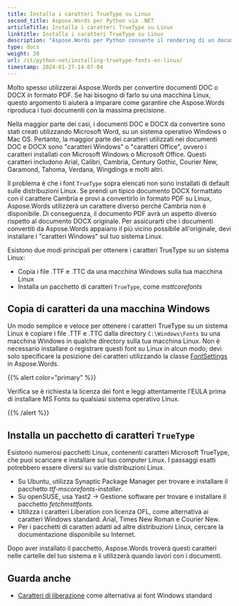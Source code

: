 ```yaml
---
title: Installa i caratteri TrueType su Linux
second_title: Aspose.Words per Python via .NET
articleTitle: Installa i caratteri TrueType su Linux
linktitle: Installa i caratteri TrueType su Linux
description: "Aspose.Words per Python consente il rendering di un documento creato utilizzando Microsoft Word su una macchina Linux con la massima precisione. A tale scopo, copia i file dei caratteri da un computer Windows o installa un pacchetto di caratteri `TrueType` sul tuo computer Linux."
type: docs
weight: 20
url: /it/python-net/installing-truetype-fonts-on-linux/
timestamp: 2024-01-27-14-07-04
---
```


Molto spesso utilizzerai Aspose.Words per convertire documenti DOC o DOCX in formato PDF. Se hai bisogno di farlo su una macchina Linux, questo argomento ti aiuterà a imparare come garantire che Aspose.Words riproduca i tuoi documenti con la massima precisione.

Nella maggior parte dei casi, i documenti DOC e DOCX da convertire sono stati creati utilizzando Microsoft Word, su un sistema operativo Windows o Mac OS. Pertanto, la maggior parte dei caratteri utilizzati nei documenti DOC e DOCX sono "caratteri Windows" o "caratteri Office", ovvero i caratteri installati con Microsoft Windows o Microsoft Office. Questi caratteri includono Arial, Calibri, Cambria, Century Gothic, Courier New, Garamond, Tahoma, Verdana, Wingdings e molti altri.

Il problema è che i font `TrueType` sopra elencati non sono installati di default sulle distribuzioni Linux. Se prendi un tipico documento DOCX formattato con il carattere Cambria e provi a convertirlo in formato PDF su Linux, Aspose.Words utilizzerà un carattere diverso perché Cambria non è disponibile. Di conseguenza, il documento PDF avrà un aspetto diverso rispetto al documento DOCX originale. Per assicurarti che i documenti convertiti da Aspose.Words appaiano il più vicino possibile all'originale, devi installare i "caratteri Windows" sul tuo sistema Linux.

Esistono due modi principali per ottenere i caratteri TrueType su un sistema Linux:

- Copia i file .TTF e .TTC da una macchina Windows sulla tua macchina Linux
- Installa un pacchetto di caratteri `TrueType`, come *msttcorefonts*

## Copia di caratteri da una macchina Windows

Un modo semplice e veloce per ottenere i caratteri TrueType su un sistema Linux è copiare i file .TTF e .TTC dalla directory `C:\Windows\Fonts` su una macchina Windows in qualche directory sulla tua macchina Linux. Non è necessario installare o registrare questi font su Linux in alcun modo; devi solo specificare la posizione dei caratteri utilizzando la classe [FontSettings](https://reference.aspose.com/words/python-net/aspose.words.fonts/fontsettings/) in Aspose.Words.

{{% alert color="primary" %}}

Verifica se è richiesta la licenza dei font e leggi attentamente l'EULA prima di installare MS Fonts su qualsiasi sistema operativo Linux.

{{% /alert %}}

## Installa un pacchetto di caratteri `TrueType`

Esistono numerosi pacchetti Linux, contenenti caratteri Microsoft TrueType, che puoi scaricare e installare sul tuo computer Linux. I passaggi esatti potrebbero essere diversi su varie distribuzioni Linux.

- Su Ubuntu, utilizza Synaptic Package Manager per trovare e installare il pacchetto *ttf-mscorefonts-installer*.
- Su openSUSE, usa Yast2 → Gestione software per trovare e installare il pacchetto *fetchmsttfonts*.
- Utilizza i caratteri Liberation con licenza OFL, come alternativa ai caratteri Windows standard: Arial, Times New Roman e Courier New.
- Per i pacchetti di caratteri adatti ad altre distribuzioni Linux, cercare la documentazione disponibile su Internet.

Dopo aver installato il pacchetto, Aspose.Words troverà questi caratteri nelle cartelle del tuo sistema e li utilizzerà quando lavori con i documenti.

## Guarda anche

- [Caratteri di liberazione](https://pagure.io/liberation-fonts) come alternativa ai font Windows standard
